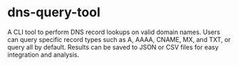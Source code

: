 # dns-query-tool
A CLI tool to perform DNS record lookups on valid domain names. Users can query specific record types such as A, AAAA, CNAME, MX, and TXT, or query all by default. Results can be saved to JSON or CSV files for easy integration and analysis.
